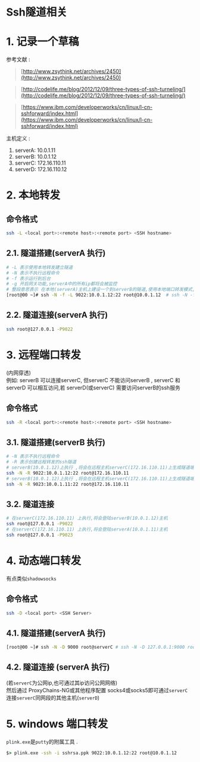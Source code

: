 # Ssh隧道相关


# 1. 记录一个草稿 

参考文献 : 
> [http://www.zsythink.net/archives/2450](http://www.zsythink.net/archives/2450)  

> [http://codelife.me/blog/2012/12/09/three-types-of-ssh-turneling/](http://codelife.me/blog/2012/12/09/three-types-of-ssh-turneling/) 

> [https://www.ibm.com/developerworks/cn/linux/l-cn-sshforward/index.html](https://www.ibm.com/developerworks/cn/linux/l-cn-sshforward/index.html)  


主机定义 :  
1. serverA: 10.0.1.11   
2. serverB: 10.0.1.12  
3. serverC: 172.16.110.11  
4. serverD: 172.16.110.12  

# 2. 本地转发
## 命令格式 
```bash
ssh -L <local port>:<remote host>:<remote port> <SSH hostname>
```

## 2.1. 隧道搭建(serverA 执行) 
```bash
# -L 表示使用本地转发建立隧道  
# -N 表示不执行远程命令 
# -f 表示运行到后台
# -g 开启网关功能,serverA中的所有ip都将会被监控 
# 整段意思表示 在本地(serverA)主机上建设一个到serverB的隧道,使用本地端口转发模式,监听本地(serverA)的9022端口,当访问本地(serverA)的9022端口时,会将通信数据转发到serverB的22端口  
[root@00 ~]# ssh -N -f -L 9022:10.0.1.12:22 root@10.0.1.12  # ssh -N -f -L 127.0.0.1:9022:10.0.1.12:22 root@10.0.1.12 
```
## 2.2. 隧道连接(serverA 执行) 
```bash
ssh root@127.0.0.1 -P9022 
```

# 3. 远程端口转发
(内网穿透)  
例如: serverB 可以连接serverC, 但serverC 不能访问serverB , serverC 和 serverD 可以相互访问,若 serverD(或serverC) 需要访问serverB的ssh服务  
## 命令格式 
```bash
ssh -R <local port>:<remote host>:<remote port> <SSH hostname> 
```
## 3.1. 隧道搭建(serverB 执行) 
```bash
# -N 表示不执行远程命令 
# -R 表示创建远程转发的ssh隧道 
# serverB(10.0.1.12)上执行 ,将会在远程主机serverC(172.16.110.11)上生成隧道端口(9022)的监听
ssh -N -R 9022:10.0.1.12:22 root@172.16.110.11
# serverB(10.0.1.12)上执行 ,将会在远程主机serverC(172.16.110.11)上生成隧道端口(9023)的监听
ssh -N -R 9023:10.0.1.11:22 root@172.16.110.11
```
## 3.2. 隧道连接
```bash
# 在serverC(172.16.110.11) 上执行,将会登陆serverB(10.0.1.12)主机
ssh root@127.0.0.1 -P9022 
# 在serverC(172.16.110.11) 上执行,将会登陆serverA(10.0.1.11)主机
ssh root@127.0.0.1 -P9023 
```

# 4. 动态端口转发
有点类似`shadowsocks`
## 命令格式
```bash
ssh -D <local port> <SSH Server>
```
## 4.1. 隧道搭建(serverA 执行) 
```bash
[root@00 ~]# ssh -N -D 9000 root@serverC # ssh -N -D 127.0.0.1:9000 root@serverC
```
## 4.2. 隧道连接 (serverA 执行)
(若`serverC`为公网ip,也可通过其ip访问公网网络)  
然后通过 ProxyChains-NG或其他程序配置 socks4或socks5即可通过`serverC` 连接`serverC`同网段的其他主机(`serverD`)  


# 5. windows 端口转发 
`plink.exe`是`putty`的附属工具 .
```bat
$> plink.exe -ssh -i sshrsa.ppk 9022:10.0.1.12:22 root@10.0.1.12  
```
